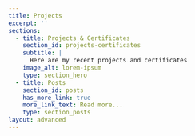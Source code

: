 ```yaml
---
title: Projects
excerpt: ''
sections:
  - title: Projects & Certificates
    section_id: projects-certificates
    subtitle: |
      Here are my recent projects and certificates
    image_alt: lorem-ipsum
    type: section_hero
  - title: Posts
    section_id: posts
    has_more_link: true
    more_link_text: Read more...
    type: section_posts
layout: advanced
---
```

